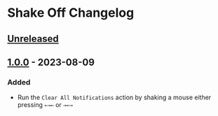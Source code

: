 <!-- Keep a Changelog guide -> https://keepachangelog.com -->

# Shake Off Changelog

## [Unreleased]

## [1.0.0] - 2023-08-09

### Added
- Run the `Clear All Notifications` action by shaking a mouse either pressing `←→←` or `→←→`

[Unreleased]: https://github.com/hsz/shakeoff/compare/v1.0.0...HEAD
[1.0.0]: https://github.com/hsz/shakeoff/commits/v1.0.0
